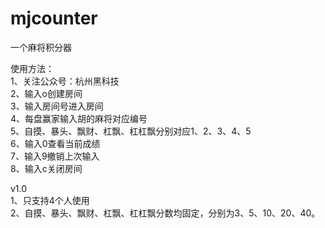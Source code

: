 # mjcounter
一个麻将积分器  

使用方法：  
1、关注公众号：杭州黑科技  
2、输入o创建房间  
3、输入房间号进入房间  
4、每盘赢家输入胡的麻将对应编号  
5、自摸、暴头、飘财、杠飘、杠杠飘分别对应1、2、3、4、5  
6、输入0查看当前成绩  
7、输入9撤销上次输入  
8、输入c关闭房间  

v1.0  
1、只支持4个人使用  
2、自摸、暴头、飘财、杠飘、杠杠飘分数均固定，分别为3、5、10、20、40。
